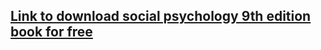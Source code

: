 ## [Link to download social psychology 9th edition book for free](https://mega.nz/#!VoQlGABC!1PvW6UP2Y_TsiNh6dqBKI0ftgdF-QCnyslhRjC6upPI)
